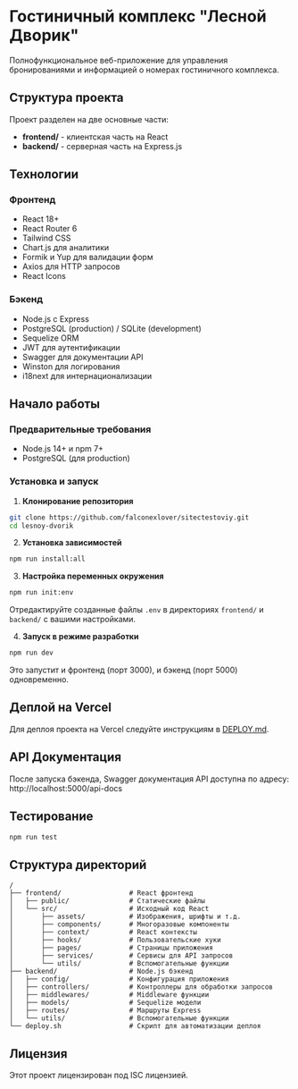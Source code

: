 # Гостиничный комплекс "Лесной Дворик"

Полнофункциональное веб-приложение для управления бронированиями и информацией о номерах гостиничного комплекса.

## Структура проекта

Проект разделен на две основные части:

- **frontend/** - клиентская часть на React
- **backend/** - серверная часть на Express.js

## Технологии

### Фронтенд
- React 18+
- React Router 6
- Tailwind CSS
- Chart.js для аналитики
- Formik и Yup для валидации форм
- Axios для HTTP запросов
- React Icons

### Бэкенд
- Node.js с Express
- PostgreSQL (production) / SQLite (development)
- Sequelize ORM
- JWT для аутентификации
- Swagger для документации API
- Winston для логирования
- i18next для интернационализации

## Начало работы

### Предварительные требования

- Node.js 14+ и npm 7+
- PostgreSQL (для production)

### Установка и запуск

1. **Клонирование репозитория**

```bash
git clone https://github.com/falconexlover/sitectestoviy.git
cd lesnoy-dvorik
```

2. **Установка зависимостей**

```bash
npm run install:all
```

3. **Настройка переменных окружения**

```bash
npm run init:env
```

Отредактируйте созданные файлы `.env` в директориях `frontend/` и `backend/` с вашими настройками.

4. **Запуск в режиме разработки**

```bash
npm run dev
```

Это запустит и фронтенд (порт 3000), и бэкенд (порт 5000) одновременно.

## Деплой на Vercel

Для деплоя проекта на Vercel следуйте инструкциям в [DEPLOY.md](./DEPLOY.md).

## API Документация

После запуска бэкенда, Swagger документация API доступна по адресу:
http://localhost:5000/api-docs

## Тестирование

```bash
npm run test
```

## Структура директорий

```
/
├── frontend/                 # React фронтенд
│   ├── public/               # Статические файлы
│   └── src/                  # Исходный код React
│       ├── assets/           # Изображения, шрифты и т.д.
│       ├── components/       # Многоразовые компоненты
│       ├── context/          # React контексты
│       ├── hooks/            # Пользовательские хуки
│       ├── pages/            # Страницы приложения
│       ├── services/         # Сервисы для API запросов
│       └── utils/            # Вспомогательные функции
├── backend/                  # Node.js бэкенд
│   ├── config/               # Конфигурация приложения
│   ├── controllers/          # Контроллеры для обработки запросов
│   ├── middlewares/          # Middleware функции
│   ├── models/               # Sequelize модели
│   ├── routes/               # Маршруты Express
│   └── utils/                # Вспомогательные функции
└── deploy.sh                 # Скрипт для автоматизации деплоя
```

## Лицензия

Этот проект лицензирован под ISC лицензией. 